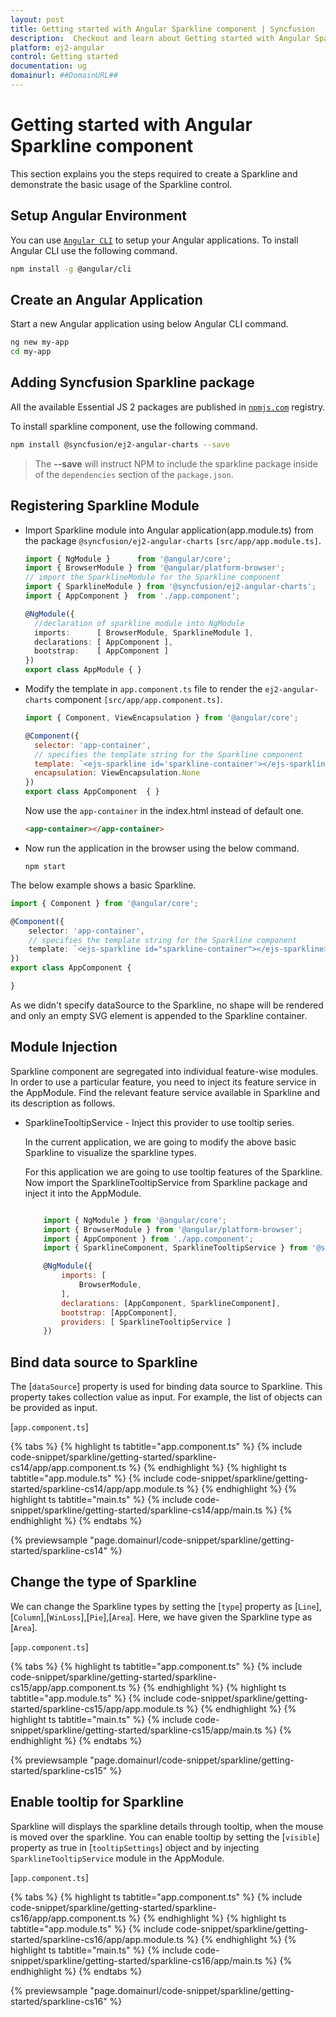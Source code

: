 ```yaml
---
layout: post
title: Getting started with Angular Sparkline component | Syncfusion
description:  Checkout and learn about Getting started with Angular Sparkline component of Syncfusion Essential JS 2 and more details.
platform: ej2-angular
control: Getting started 
documentation: ug
domainurl: ##DomainURL##
---
```


# Getting started with Angular Sparkline component

This section explains you the steps required to create a Sparkline and demonstrate the basic usage of the Sparkline control.

## Setup Angular Environment

You can use [`Angular CLI`](https://github.com/angular/angular-cli) to setup your Angular applications.
To install Angular CLI use the following command.

```bash
npm install -g @angular/cli
```

## Create an Angular Application

Start a new Angular application using below Angular CLI command.

```bash
ng new my-app
cd my-app
```

## Adding Syncfusion Sparkline package

All the available Essential JS 2 packages are published in [`npmjs.com`](https://www.npmjs.com/~syncfusionorg) registry.

To install sparkline component, use the following command.

```bash
npm install @syncfusion/ej2-angular-charts --save
```

> The **--save** will instruct NPM to include the sparkline package inside of the `dependencies` section of the `package.json`.

## Registering Sparkline Module

* Import Sparkline module into Angular application(app.module.ts) from the package `@syncfusion/ej2-angular-charts`
`[src/app/app.module.ts]`.

  ```typescript
  import { NgModule }      from '@angular/core';
  import { BrowserModule } from '@angular/platform-browser';
  // import the SparklineModule for the Sparkline component
  import { SparklineModule } from '@syncfusion/ej2-angular-charts';
  import { AppComponent }  from './app.component';

  @NgModule({
    //declaration of sparkline module into NgModule
    imports:      [ BrowserModule, SparklineModule ],
    declarations: [ AppComponent ],
    bootstrap:    [ AppComponent ]
  })
  export class AppModule { }
  ```

* Modify the template in `app.component.ts` file to render the `ej2-angular-charts` component
`[src/app/app.component.ts]`.

  ```javascript
  import { Component, ViewEncapsulation } from '@angular/core';

  @Component({
    selector: 'app-container',
    // specifies the template string for the Sparkline component
    template: `<ejs-sparkline id='sparkline-container'></ejs-sparkline>`,
    encapsulation: ViewEncapsulation.None
  })
  export class AppComponent  { }
  ```

  <!-- markdownlint-disable MD033 -->

  Now use the <code>app-container</code> in the index.html instead of default one.

  ```html
  <app-container></app-container>
  ```

* Now run the application in the browser using the below command.

  ```
  npm start
  ```

The below example shows a basic Sparkline.

```typescript
import { Component } from '@angular/core';

@Component({
    selector: 'app-container',
    // specifies the template string for the Sparkline component
    template: `<ejs-sparkline id="sparkline-container"></ejs-sparkline>`
})
export class AppComponent {

}
```

As we didn't specify dataSource to the Sparkline, no shape will be rendered and only an empty SVG element is appended to the Sparkline container.

## Module Injection

Sparkline component are segregated into individual feature-wise modules. In order to use a particular feature, you need to inject its feature service in the AppModule. Find the relevant feature service available in Sparkline and its description as follows.

* SparklineTooltipService - Inject this provider to use tooltip series.

  In the current application, we are going to modify the above basic Sparkline to visualize the sparkline types.

  For this application we are going to use tooltip features of the Sparkline.
  Now import the SparklineTooltipService from Sparkline package and inject it into the AppModule.

  ```javascript

      import { NgModule } from '@angular/core';
      import { BrowserModule } from '@angular/platform-browser';
      import { AppComponent } from './app.component';
      import { SparklineComponent, SparklineTooltipService } from '@syncfusion/ej2-angular-charts';

      @NgModule({
          imports: [
              BrowserModule,
          ],
          declarations: [AppComponent, SparklineComponent],
          bootstrap: [AppComponent],
          providers: [ SparklineTooltipService ]
      })

  ```

## Bind data source to Sparkline

The [`dataSource`] property is used for binding data source to Sparkline. This property takes collection value as input. For example, the list of objects can be provided as input.

[`app.component.ts`]

{% tabs %}
{% highlight ts tabtitle="app.component.ts" %}
{% include code-snippet/sparkline/getting-started/sparkline-cs14/app/app.component.ts %}
{% endhighlight %}
{% highlight ts tabtitle="app.module.ts" %}
{% include code-snippet/sparkline/getting-started/sparkline-cs14/app/app.module.ts %}
{% endhighlight %}
{% highlight ts tabtitle="main.ts" %}
{% include code-snippet/sparkline/getting-started/sparkline-cs14/app/main.ts %}
{% endhighlight %}
{% endtabs %}
  
{% previewsample "page.domainurl/code-snippet/sparkline/getting-started/sparkline-cs14" %}

## Change the type of Sparkline

We can change the Sparkline types by setting the [`type`] property as [`Line`],[`Column`],[`WinLoss`],[`Pie`],[`Area`]. Here, we have given the Sparkline type as [`Area`].

[`app.component.ts`]

{% tabs %}
{% highlight ts tabtitle="app.component.ts" %}
{% include code-snippet/sparkline/getting-started/sparkline-cs15/app/app.component.ts %}
{% endhighlight %}
{% highlight ts tabtitle="app.module.ts" %}
{% include code-snippet/sparkline/getting-started/sparkline-cs15/app/app.module.ts %}
{% endhighlight %}
{% highlight ts tabtitle="main.ts" %}
{% include code-snippet/sparkline/getting-started/sparkline-cs15/app/main.ts %}
{% endhighlight %}
{% endtabs %}
  
{% previewsample "page.domainurl/code-snippet/sparkline/getting-started/sparkline-cs15" %}

## Enable tooltip for Sparkline

Sparkline will displays the sparkline details through tooltip, when the mouse is moved over the sparkline. You can enable tooltip by setting the [`visible`] property as true in [`tooltipSettings`] object and by injecting `SparklineTooltipService` module in the AppModule.

[`app.component.ts`]

{% tabs %}
{% highlight ts tabtitle="app.component.ts" %}
{% include code-snippet/sparkline/getting-started/sparkline-cs16/app/app.component.ts %}
{% endhighlight %}
{% highlight ts tabtitle="app.module.ts" %}
{% include code-snippet/sparkline/getting-started/sparkline-cs16/app/app.module.ts %}
{% endhighlight %}
{% highlight ts tabtitle="main.ts" %}
{% include code-snippet/sparkline/getting-started/sparkline-cs16/app/main.ts %}
{% endhighlight %}
{% endtabs %}
  
{% previewsample "page.domainurl/code-snippet/sparkline/getting-started/sparkline-cs16" %}